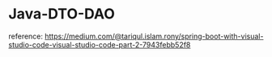 # Java-DTO-DAO

reference: https://medium.com/@tariqul.islam.rony/spring-boot-with-visual-studio-code-visual-studio-code-part-2-7943febb52f8
